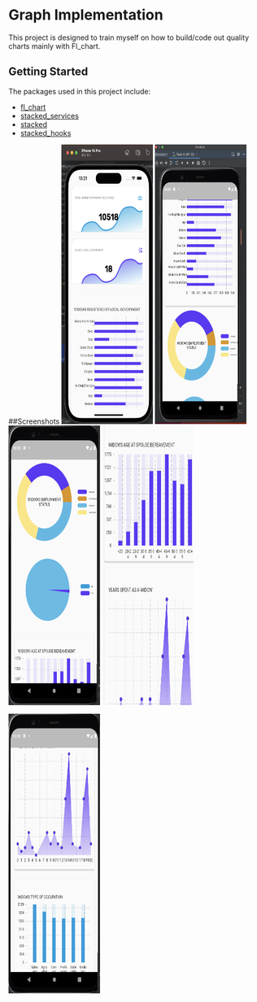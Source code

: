 # Graph Implementation

This project is designed to train myself 
on how to build/code out quality charts mainly with Fl_chart.

## Getting Started

The packages used in this project include:
- [fl_chart](https://pub.dev/packages/fl_chart)
- [stacked_services](https://pub.dev/packages/fl_chart)
- [stacked](https://pub.dev/packages/fl_chart)
- [stacked_hooks](https://pub.dev/packages/fl_chart)

##Screenshots
<img src="/asset/images/screenshot1.png" alt="Alt text" title="Optional title" width="180" height="550">
<img src="/asset/images/screenshot2.png" alt="Alt text" title="Optional title" width="180" height="550">
<img src="/asset/images/screenshot3.png" alt="Alt text" title="Optional title" width="180" height="550">
<img src="/asset/images/screenshot4.png" alt="Alt text" title="Optional title" width="180" height="550">



<img src="/asset/images/screenshot5.png" alt="Alt text" title="Optional title" width="180" height="550">
